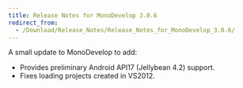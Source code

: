 ```yaml
---
title: Release Notes for MonoDevelop 3.0.6
redirect_from:
  - /Download/Release_Notes/Release_Notes_for_MonoDevelop_3.0.6/
---
```


A small update to MonoDevelop to add:

-   Provides preliminary Android API17 (Jellybean 4.2) support.
-   Fixes loading projects created in VS2012.

